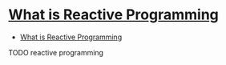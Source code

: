# [What is Reactive Programming](https://dev.to/atimca/what-is-reactive-programming-1b20)

- [What is Reactive Programming](#what-is-reactive-programming)












TODO reactive programming